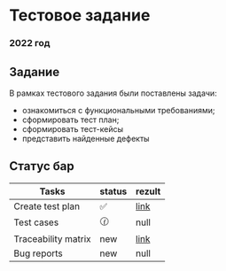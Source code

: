 
# Тестовое задание
### 2022 год 
## Задание
В рамках тестового задания были поставлены задачи: 
- ознакомиться с функциональными требованиями;
- сформировать тест план;
- сформировать тест-кейсы
- представить найденные дефекты


## Статус бар
| Tasks | status |rezult |
| ------------- |------------- | ------------- |
| Create test plan  | ✅ |[link](https://miro.com/app/board/uXjVPLXEI_Y=/?share_link_id=241292542833)  |
| Test cases  | 🕜 |null  |
|Traceability matrix|new|[link](https://docs.google.com/spreadsheets/d/1lQ5JfbtfpJmSc9_OHARMJXrmAPslgWkSQqzayvjDjxY/edit?usp=sharing)|
|Bug reports|new|null|
